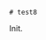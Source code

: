                                                                                                                                                                                                                                                                                                            # test8

Init.
